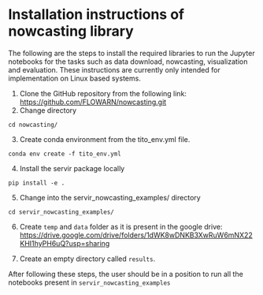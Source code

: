 # Installation instructions of nowcasting library


The following are the steps to install the required libraries to run the Jupyter notebooks for the tasks such as data download, nowcasting, visualization and evaluation. These instructions are currently only intended for implementation on Linux based systems.


1.	Clone the GitHub repository from the following link: https://github.com/FLOWARN/nowcasting.git 
2. Change directory

```
cd nowcasting/
```

3.	Create conda environment from the tito_env.yml file.
```
conda env create -f tito_env.yml   
```
4.	Install the servir package locally
```
pip install -e .
```

5.	Change into the servir_nowcasting_examples/ directory
```
cd servir_nowcasting_examples/
```
6.	Create `temp` and `data`  folder as it is present in the google drive: https://drive.google.com/drive/folders/1dWK8wDNKB3XwRuW6mNX22KHI1hyPH6uQ?usp=sharing 

7.	Create an empty directory called `results`.


After following these steps, the user should be in a position to run all the notebooks present in `servir_nowcasting_examples`
